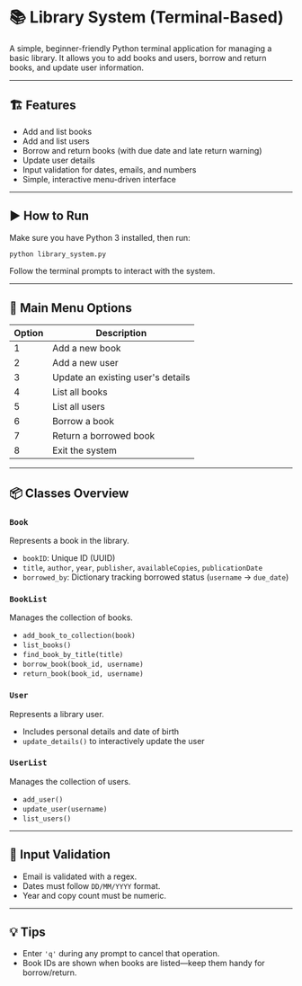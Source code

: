 
# 📚 Library System (Terminal-Based)

A simple, beginner-friendly Python terminal application for managing a basic library. It allows you to add books and users, borrow and return books, and update user information.

---

## 🏗️ Features

- Add and list books
- Add and list users
- Borrow and return books (with due date and late return warning)
- Update user details
- Input validation for dates, emails, and numbers
- Simple, interactive menu-driven interface

---

## ▶️ How to Run

Make sure you have Python 3 installed, then run:

```bash
python library_system.py
```

Follow the terminal prompts to interact with the system.

---

## 🧩 Main Menu Options

| Option | Description                         |
|--------|-------------------------------------|
| 1      | Add a new book                      |
| 2      | Add a new user                      |
| 3      | Update an existing user's details   |
| 4      | List all books                      |
| 5      | List all users                      |
| 6      | Borrow a book                       |
| 7      | Return a borrowed book              |
| 8      | Exit the system                     |

---

## 📦 Classes Overview

### `Book`
Represents a book in the library.

- `bookID`: Unique ID (UUID)
- `title`, `author`, `year`, `publisher`, `availableCopies`, `publicationDate`
- `borrowed_by`: Dictionary tracking borrowed status (`username` → `due_date`)

### `BookList`
Manages the collection of books.

- `add_book_to_collection(book)`
- `list_books()`
- `find_book_by_title(title)`
- `borrow_book(book_id, username)`
- `return_book(book_id, username)`

### `User`
Represents a library user.

- Includes personal details and date of birth
- `update_details()` to interactively update the user

### `UserList`
Manages the collection of users.

- `add_user()`
- `update_user(username)`
- `list_users()`

---

## 🔐 Input Validation

- Email is validated with a regex.
- Dates must follow `DD/MM/YYYY` format.
- Year and copy count must be numeric.

---

## 💡 Tips

- Enter `'q'` during any prompt to cancel that operation.
- Book IDs are shown when books are listed—keep them handy for borrow/return.
